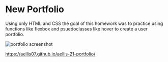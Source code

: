 # New Portfolio

Using only HTML and CSS the goal of this homework was to practice using functions like flexbox and psuedoclasses like hover to create a user portfolio.

![portfolio screenshot](./assets./images./img.png)

https://aellis07.github.io/aellis-21-portfolio/
